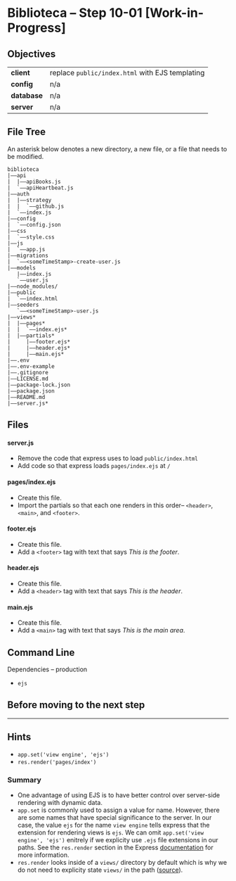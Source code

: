 # Biblioteca – Step 10-01 [Work-in-Progress]

## Objectives
|              |                                                                           |
|:------------ | :------------------------------------------------------------------------ |
| **client**   | replace `public/index.html` with EJS templating                           |
| **config**   | n/a                                                                       |
| **database** | n/a                                                                       |
| **server**   | n/a                                                                       |

## File Tree
An asterisk below denotes a new directory, a new file, or a file that needs to be modified.
```
biblioteca
|––api
|  |––apiBooks.js
|  `––apiHeartbeat.js
|––auth
|  |––strategy
|  |  `––github.js
|  `––index.js
|––config
|  `––config.json
|––css
|  `––style.css
|––js
|  `––app.js
|––migrations
|  `––<someTimeStamp>-create-user.js
|––models
   |––index.js
   `––user.js
|––node_modules/
|––public
|  `––index.html
|––seeders
   `––<someTimeStamp>-user.js
|––views*
|  |––pages*
|  |  `––index.ejs*
|  |––partials*
|     |––footer.ejs*
|     |––header.ejs*
|     |––main.ejs*
|––.env
|––.env-example
|––.gitignore
|––LICENSE.md
|––package-lock.json
|––package.json
|––README.md
|––server.js*
```

## Files
#### server.js
* Remove the code that express uses to load `public/index.html`
* Add code so that express loads `pages/index.ejs` at `/`

#### pages/index.ejs
* Create this file.
* Import the partials so that each one renders in this order– `<header>`, `<main>`, and `<footer>`.

#### footer.ejs
* Create this file.
* Add a `<footer>` tag with text that says _This is the footer_.

#### header.ejs
* Create this file.
* Add a `<header>` tag with text that says _This is the header_.

#### main.ejs
* Create this file.
* Add a `<main>` tag with text that says _This is the main area_.


## Command Line
Dependencies – production
* `ejs`

## Before moving to the next step

___

## Hints
* `app.set('view engine', 'ejs')`
* `res.render('pages/index')`

### Summary
* One advantage of using EJS is to have better control over server-side rendering with dynamic data.
* `app.set` is commonly used to assign a value for name. However, there are some names that have special significance to the server. In our case, the value `ejs` for the name `view engine` tells express that the extension for rendering views is `ejs`. We can omit `app.set('view engine', 'ejs')` enitrely if we explicity use `.ejs` file extensions in our paths. See the `res.render` section in the Express [documentation](http://expressjs.com/en/4x/api.html) for more information.
* `res.render` looks inside of a `views/` directory by default which is why we do not need to explicity state `views/` in the path ([source](https://www.digitalocean.com/community/tutorials/how-to-use-ejs-to-template-your-node-application)).

